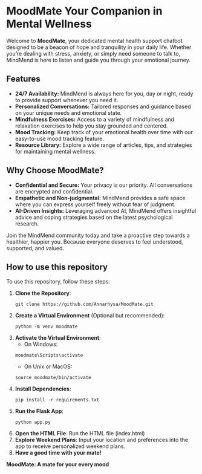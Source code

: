 # MoodMate Your Companion in Mental Wellness

Welcome to **MoodMate**, your dedicated mental health support chatbot designed to be a beacon of hope and tranquility in your daily life. Whether you’re dealing with stress, anxiety, or simply need someone to talk to, MindMend is here to listen and guide you through your emotional journey.

## Features

- **24/7 Availability:** MindMend is always here for you, day or night, ready to provide support whenever you need it.
- **Personalized Conversations:** Tailored responses and guidance based on your unique needs and emotional state.
- **Mindfulness Exercises:** Access to a variety of mindfulness and relaxation exercises to help you stay grounded and centered.
- **Mood Tracking:** Keep track of your emotional health over time with our easy-to-use mood tracking feature.
- **Resource Library:** Explore a wide range of articles, tips, and strategies for maintaining mental wellness.

## Why Choose MoodMate?

- **Confidential and Secure:** Your privacy is our priority. All conversations are encrypted and confidential.
- **Empathetic and Non-judgmental:** MindMend provides a safe space where you can express yourself freely without fear of judgment.
- **AI-Driven Insights:** Leveraging advanced AI, MindMend offers insightful advice and coping strategies based on the latest psychological research.

Join the MindMend community today and take a proactive step towards a healthier, happier you. Because everyone deserves to feel understood, supported, and valued.

## How to use this repository

To use this repository, follow these steps:

1. **Clone the Repository**: 
    ```
    git clone https://github.com/Annarhysa/MoodMate.git
    ```
2. **Create a Virtual Environment** (Optional but recommended):
    ```
    python -m venv moodmate
    ```
3. **Activate the Virtual Environment**:
    - On Windows:
    ```
    moodmate\Scripts\activate
    ```
    - On Unix or MacOS:
    ```
    source moodmate/bin/activate
    ```
4. **Install Dependencies**:
    ```
    pip install -r requirements.txt
    ```
5. **Run the Flask App**:
    ```
    python app.py
    ```
6. **Open the HTML File**:
    Run the HTML file (index.html)
7. **Explore Weekend Plans**:
    Input your location and preferences into the app to receive personalized weekend plans.
8. **Have a good time with your mate!**

**MoodMate: A mate for your every mood**